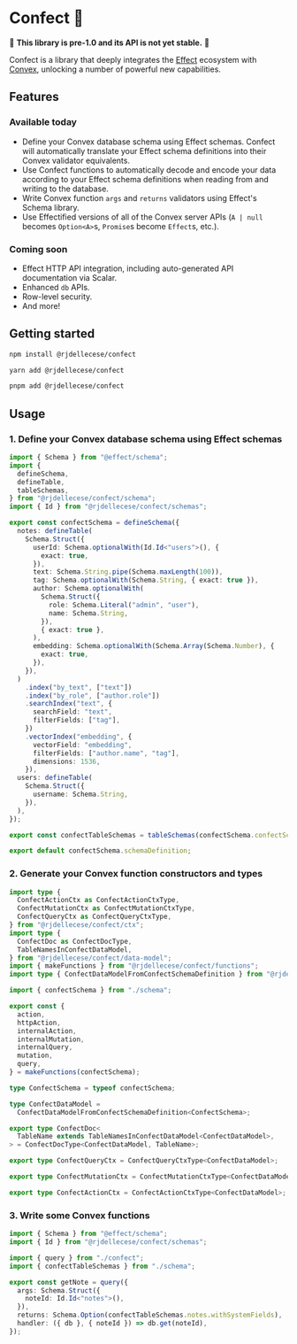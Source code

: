 # Confect 🧁

🚧 **This library is pre-1.0 and its API is not yet stable.** 🚧

Confect is a library that deeply integrates the [Effect](https://effect.website) ecosystem with [Convex](https://convex.dev), unlocking a number of powerful new capabilities.

## Features

### Available today

- Define your Convex database schema using Effect schemas. Confect will automatically translate your Effect schema definitions into their Convex validator equivalents.
- Use Confect functions to automatically decode and encode your data according to your Effect schema definitions when reading from and writing to the database.
- Write Convex function `args` and `returns` validators using Effect's Schema library.
- Use Effectified versions of all of the Convex server APIs (`A | null` becomes `Option<A>`s, `Promise`s become `Effect`s, etc.).

### Coming soon

- Effect HTTP API integration, including auto-generated API documentation via Scalar.
- Enhanced `db` APIs.
- Row-level security.
- And more!

## Getting started

```bash
npm install @rjdellecese/confect
```

```bash
yarn add @rjdellecese/confect
```

```bash
pnpm add @rjdellecese/confect
```

## Usage

### 1. Define your Convex database schema using Effect schemas

```typescript
import { Schema } from "@effect/schema";
import {
  defineSchema,
  defineTable,
  tableSchemas,
} from "@rjdellecese/confect/schema";
import { Id } from "@rjdellecese/confect/schemas";

export const confectSchema = defineSchema({
  notes: defineTable(
    Schema.Struct({
      userId: Schema.optionalWith(Id.Id<"users">(), {
        exact: true,
      }),
      text: Schema.String.pipe(Schema.maxLength(100)),
      tag: Schema.optionalWith(Schema.String, { exact: true }),
      author: Schema.optionalWith(
        Schema.Struct({
          role: Schema.Literal("admin", "user"),
          name: Schema.String,
        }),
        { exact: true },
      ),
      embedding: Schema.optionalWith(Schema.Array(Schema.Number), {
        exact: true,
      }),
    }),
  )
    .index("by_text", ["text"])
    .index("by_role", ["author.role"])
    .searchIndex("text", {
      searchField: "text",
      filterFields: ["tag"],
    })
    .vectorIndex("embedding", {
      vectorField: "embedding",
      filterFields: ["author.name", "tag"],
      dimensions: 1536,
    }),
  users: defineTable(
    Schema.Struct({
      username: Schema.String,
    }),
  ),
});

export const confectTableSchemas = tableSchemas(confectSchema.confectSchema);

export default confectSchema.schemaDefinition;

```

### 2. Generate your Convex function constructors and types

```typescript
import type {
  ConfectActionCtx as ConfectActionCtxType,
  ConfectMutationCtx as ConfectMutationCtxType,
  ConfectQueryCtx as ConfectQueryCtxType,
} from "@rjdellecese/confect/ctx";
import type {
  ConfectDoc as ConfectDocType,
  TableNamesInConfectDataModel,
} from "@rjdellecese/confect/data-model";
import { makeFunctions } from "@rjdellecese/confect/functions";
import type { ConfectDataModelFromConfectSchemaDefinition } from "@rjdellecese/confect/schema";

import { confectSchema } from "./schema";

export const {
  action,
  httpAction,
  internalAction,
  internalMutation,
  internalQuery,
  mutation,
  query,
} = makeFunctions(confectSchema);

type ConfectSchema = typeof confectSchema;

type ConfectDataModel =
  ConfectDataModelFromConfectSchemaDefinition<ConfectSchema>;

export type ConfectDoc<
  TableName extends TableNamesInConfectDataModel<ConfectDataModel>,
> = ConfectDocType<ConfectDataModel, TableName>;

export type ConfectQueryCtx = ConfectQueryCtxType<ConfectDataModel>;

export type ConfectMutationCtx = ConfectMutationCtxType<ConfectDataModel>;

export type ConfectActionCtx = ConfectActionCtxType<ConfectDataModel>;
```

### 3. Write some Convex functions

```typescript
import { Schema } from "@effect/schema";
import { Id } from "@rjdellecese/confect/schemas";

import { query } from "./confect";
import { confectTableSchemas } from "./schema";

export const getNote = query({
  args: Schema.Struct({
    noteId: Id.Id<"notes">(),
  }),
  returns: Schema.Option(confectTableSchemas.notes.withSystemFields),
  handler: ({ db }, { noteId }) => db.get(noteId),
});
```
